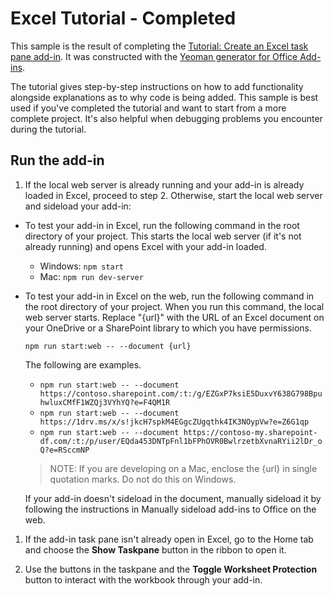 # Excel Tutorial - Completed

This sample is the result of completing the [Tutorial: Create an Excel task pane add-in](https://learn.microsoft.com/office/dev/add-ins/tutorials/excel-tutorial). It was constructed with the [Yeoman generator for Office Add-ins](https://learn.microsoft.com/office/dev/add-ins/develop/yeoman-generator-overview).

The tutorial gives step-by-step instructions on how to add functionality alongside explanations as to why code is being added. This sample is best used if you've completed the tutorial and want to start from a more complete project. It's also helpful when debugging problems you encounter during the tutorial.

## Run the add-in

1. If the local web server is already running and your add-in is already loaded in Excel, proceed to step 2. Otherwise, start the local web server and sideload your add-in:

- To test your add-in in Excel, run the following command in the root directory of your project. This starts the local web server (if it's not already running) and opens Excel with your add-in loaded.

  - Windows: `npm start`
  - Mac: `npm run dev-server`

- To test your add-in in Excel on the web, run the following command in the root directory of your project. When you run this command, the local web server starts. Replace "{url}" with the URL of an Excel document on your OneDrive or a SharePoint library to which you have permissions.

  ```command line
  npm run start:web -- --document {url}
  ```

  The following are examples.

  - `npm run start:web -- --document https://contoso.sharepoint.com/:t:/g/EZGxP7ksiE5DuxvY638G798BpuhwluxCMfF1WZQj3VYhYQ?e=F4QM1R`
  - `npm run start:web -- --document https://1drv.ms/x/s!jkcH7spkM4EGgcZUgqthk4IK3NOypVw?e=Z6G1qp`
  - `npm run start:web -- --document https://contoso-my.sharepoint-df.com/:t:/p/user/EQda453DNTpFnl1bFPhOVR0BwlrzetbXvnaRYii2lDr_oQ?e=RSccmNP`

  > NOTE: If you are developing on a Mac, enclose the {url} in single quotation marks. Do not do this on Windows.

    If your add-in doesn't sideload in the document, manually sideload it by following the instructions in Manually sideload add-ins to Office on the web.

1. If the add-in task pane isn't already open in Excel, go to the Home tab and choose the **Show Taskpane** button in the ribbon to open it.

1. Use the buttons in the taskpane and the **Toggle Worksheet Protection** button to interact with the workbook through your add-in.
